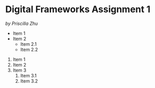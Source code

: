 # Digital Frameworks Assignment 1

_by Priscilla Zhu_

* Item 1
* Item 2
  * Item 2.1
  * Item 2.2
  
1. Item 1
1. Item 2 
1. Item 3
   1. Item 3.1
   1. Item 3.2
   
